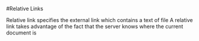 #Relative Links

Relative link specifies the external link which contains a text of file 
A relative link takes advantage of the fact that the server knows where the current document is
